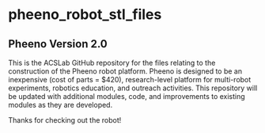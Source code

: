 # pheeno_robot_stl_files


## Pheeno Version 2.0

This is the ACSLab GitHub repository for the files relating to the construction of the Pheeno robot platform. Pheeno is designed to be an inexpensive (cost of parts = $420), research-level platform for multi-robot experiments, robotics education, and outreach activities. This repository will be updated with additional modules, code, and improvements to existing modules as they are developed.

Thanks for checking out the robot!